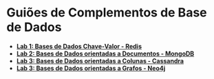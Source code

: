 # Guiões de Complementos de Base de Dados

-   [**Lab 1: Bases de Dados Chave-Valor - Redis**](./lab01) 
-   [**Lab 2: Bases de Dados orientadas a Documentos - MongoDB**](./lab02) 
-   [**Lab 3: Bases de Dados orientadas a Colunas - Cassandra**](./lab03) 
-   [**Lab 3: Bases de Dados orientadas a Grafos - Neo4j**](./lab04)
